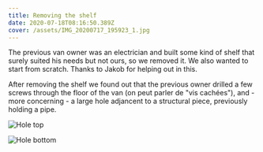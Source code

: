 ```yaml
---
title: Removing the shelf
date: 2020-07-18T08:16:50.389Z
cover: /assets/IMG_20200717_195923_1.jpg
---
```

The previous van owner was an electrician and built some kind of shelf that surely suited his needs but not ours, so we removed it. We also wanted to start from scratch. Thanks to Jakob for helping out in this.

After removing the shelf we found out that the previous owner drilled a few screws through the floor of the van (on peut parler de "vis cachées"), and - more concerning - a large hole adjancent to a structural piece, previously holding a pipe.

![Hole top](/assets/hole_top.jpg "Hole top")

![Hole bottom](/assets/hole_bottom.jpg "Hole bottom")
